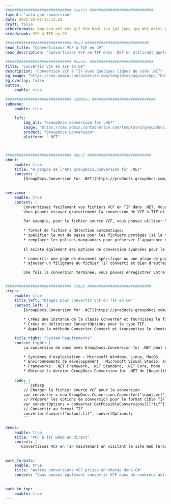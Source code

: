 ```yaml
---
############################# Static ############################
layout: "auto-gen-conversion"
date: 2022-03-01T15:12:22
draft: false
otherformats: bmp dcm emf emz gif htm html ico jp2 jpeg jpg mht mhtml png psb psd svg svgz tga tif tiff webp wmf wmz
breadcrumb: VCF à TIF en C#

############################# Head ############################
head_title: "Convertisseur VCF à TIF en C#"
head_description: "Convertissez VCF en TIF dans .NET en utilisant quelques lignes de code. Utilisez l'API de conversion de documents GroupDocs pour convertir plus de 160 formats de fichiers."

############################# Header ############################
title: "Convertir VCF en TIF en C#"
description: "Conversion VCF à TIF avec quelques lignes de code .NET"
bg_image: "https://cms.admin.containerize.com/templates/aspose/App_Themes/V3/images/bg/header1.png"
bg_overlay: false
button:
    enable: true

############################# SubMenu ############################
submenu:
    enable: true

    left:
        img_alt: "GroupDocs.Conversion for .NET"
        image: "https://cms.admin.containerize.com/templates/groupdocs/images/product-logos/90x90-noborder/groupdocs-conversion-net.png"
        product: "GroupDocs.Conversion"
        platform: ".NET"



############################# About ############################
about:
    enable: true
    title: "À propos de l'API GroupDocs.Conversion for .NET"
    content: |
        [GroupDocs.Conversion for .NET](https://products.groupdocs.com/conversion/net/) peut être utilisé pour convertir Microsoft Word, Excel, PowerPoint, PDF, Visio et d'autres formats. GroupDocs.Conversion est une API autonome adaptée aux systèmes back-end et internes nécessitant des performances élevées. Il ne dépend d'aucun logiciel tel que Microsoft ou Open Office.
    

overview:
    enable: true
    content: |
        Convertissez facilement vos fichiers VCF en TIF dans .NET. Vous pouvez utiliser seulement quelques lignes de code C# dans n'importe quelle plate-forme de votre choix comme - Windows, Linux, macOS.
        Vous pouvez essayer gratuitement la conversion de VCF à TIF et évaluer la qualité des résultats de conversion. En plus des scénarios de conversion de fichiers simples, vous pouvez essayer des options plus avancées pour charger le fichier source VCF et pour enregistrer le résultat de sortie TIF. 
        
        Par exemple, pour le fichier source VCF, vous pouvez utiliser les options de chargement suivantes :

        * format de fichier à détection automatique;
        * spécifier le mot de passe pour les fichiers protégés (si le format de fichier le prend en charge);
        * remplacer les polices manquantes pour préserver l'apparence du document.
        
        Il existe également des options de conversion avancées pour le fichier TIF :

        * convertir une page de document spécifique ou une plage de pages;
        * ajouter un filigrane au fichier TIF converti et bien d'autres.

        Une fois la conversion terminée, vous pouvez enregistrer votre fichier TIF dans le chemin du fichier local ou dans tout stockage tiers tel que FTP, Amazon S3, Google Drive, Dropbox, etc. Veuillez noter - pour convertir VCF en TIF aucun logiciel supplémentaire n'est nécessaire - comme MS Office, Open Office, Adobe Acrobat Reader, etc.


############################# Steps ############################
steps:
    enable: true
    title_left: "Étapes pour convertir VCF en TIF en C#"
    content_left: |
        [GroupDocs.Conversion for .NET](https://products.groupdocs.com/conversion/net/) permet aux développeurs de convertir facilement un fichier VCF en TIF avec quelques lignes de code.
        
        * Créez une instance de la classe Converter et fournissez le fichier VCF avec le chemin complet
        * Créez et définissez ConvertOptions pour le type TIF.
        * Appelez la méthode Converter.Convert et transmettez le chemin complet et le format (TIF) en tant que paramètre

    title_right: "System Requirements"
    content_right: |
        La conversion de base avec GroupDocs.Conversion for .NET peut être effectuée en quelques étapes simples. Nos API sont prises en charge sur toutes les principales plates-formes et systèmes d'exploitation. Avant d'exécuter le code ci-dessous, assurez-vous que les prérequis suivants sont installés sur votre système.

        * Systèmes d'exploitation : Microsoft Windows, Linux, MacOS
        * Environnements de développement : Microsoft Visual Studio, Xamarin, MonoDevelop
        * Frameworks: .NET Framework, .NET Standard, .NET Core, Mono
        * Obtenez le dernier GroupDocs.Conversion for .NET de [Nuget](https://www.nuget.org/packages/groupdocs.conversion)
         
    code: |
        ```csharp    
        // Charger le fichier source VCF pour la conversion
        var converter = new GroupDocs.Conversion.Converter("input.vcf");
        // Préparer les options de conversion pour le format cible TIF
        var convertOptions = converter.GetPossibleConversions()["tif"].ConvertOptions;
        // Convertir au format TIF
        converter.Convert("output.tif", convertOptions);
        ```

demos:
    enable: true
    title: "VCF à TIF Démo en direct"
    content: |
       Convertissez VCF en TIF maintenant en visitant le site Web [GroupDocs.Conversion App](https://products.groupdocs.app/conversion/family). La démo en ligne présente les avantages suivants
          

more_formats:
    enable: true
    title: "Autres conversions VCF prises en charge dans C#"
    content: "Vous pouvez également convertir VCF dans de nombreux autres formats de fichiers. Veuillez consulter la liste ci-dessous."
       
       
back_to_top:
    enable: true
---
```

